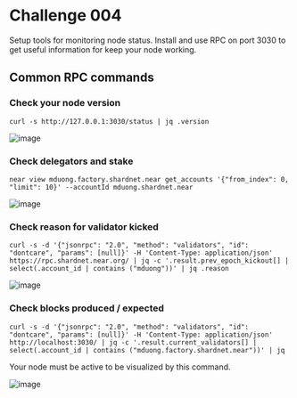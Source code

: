 # Challenge 004 
Setup tools for monitoring node status. Install and use RPC on port 3030 to get useful information for keep your node working.
## Common RPC commands
### Check your node version
```
curl -s http://127.0.0.1:3030/status | jq .version
```
![image](https://user-images.githubusercontent.com/6175292/183258057-587bfdc2-c6d6-4ab8-bbef-dd6c79bb5633.png)


### Check delegators and stake 
```
near view mduong.factory.shardnet.near get_accounts '{"from_index": 0, "limit": 10}' --accountId mduong.shardnet.near
```
![image](https://user-images.githubusercontent.com/6175292/183258095-9227c66d-3297-483c-a125-73fd05da08bd.png)

### Check reason for validator kicked
```
curl -s -d '{"jsonrpc": "2.0", "method": "validators", "id": "dontcare", "params": [null]}' -H 'Content-Type: application/json' https://rpc.shardnet.near.org/ | jq -c '.result.prev_epoch_kickout[] | select(.account_id | contains ("mduong"))' | jq .reason
```
![image](https://user-images.githubusercontent.com/6175292/181880298-20d27f97-d804-4238-b382-004f99b4c324.png)

### Check blocks produced / expected
```
curl -s -d '{"jsonrpc": "2.0", "method": "validators", "id": "dontcare", "params": [null]}' -H 'Content-Type: application/json' http://localhost:3030/ | jq -c '.result.current_validators[] | select(.account_id | contains ("mduong.factory.shardnet.near"))' | jq
```
Your node must be active to be visualized by this command.

![image](https://user-images.githubusercontent.com/6175292/182010279-3fc199f4-87f4-4b84-a2cf-c963a9e4d224.png)


